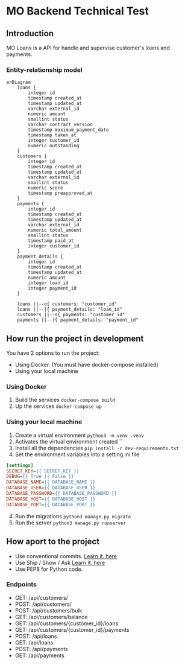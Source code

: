 # MO Backend Technical Test

## Introduction
MO Loans is a API for handle and supervise customer's loans and payments.

### Entity-relationship model
```mermaid
erDiagram
    loans {
        integer id
        timestamp created_at
        timestamp updated_at
        varchar external_id
        numeric amount
        smallint status
        varchar contract_version
        timestamp maximum_payment_date
        timestamp taken_at
        integer customer_id
        numeric outstanding
    }
    customers {
        integer id
        timestamp created_at
        timestamp updated_at
        varchar external_id
        smallint status
        numeric score
        timestamp preapproved_at
    }
    payments {
        integer id
        timestamp created_at
        timestamp updated_at
        varchar external_id
        numeric total_amount
        smallint status
        timestamp paid_at
        integer customer_id
    }
    payment_details {
        integer id
        timestamp created_at
        timestamp updated_at
        numeric amount
        integer loan_id
        integer payment_id
    }

    loans ||--o{ customers: "customer_id"
    loans ||--|{ payment_details: "loan_id"
    customers ||--o{ payments: "customer_id"
    payments ||--|{ payment_details: "payment_id"
```

## How run the project in development
You have 2 options to run the project:
- Using Docker. (You must have docker-compose installed)
- Using your local machine

### Using Docker
1. Build the services `docker-compose build`
2. Up the services `docker-compose up`

### Using your local machine
1. Create a virtual environment `python3 -m venv .venv`
2. Activates the virtual environment created ``
3. Install all the dependencies `pip install -r dev-requirements.txt` 
3. Set the environment variables into a setting.ini file
```ini
[settings]
SECRET_KEY={{ SECRET_KEY }} 
DEBUG={{ True || False }}
DATABASE_NAME={{ DATABASE_NAME }}
DATABASE_USER={{ DATABASE_USER }}
DATABASE_PASSWORD={{ DATABASE_PASSWORD }}
DATABASE_HOST={{ DATABASE_HOST }}
DATABASE_PORT={{ DATABASE_PORT }}
```
4. Run the migrations `python3 manage.py migrate`
5. Run the server `python3 manage.py runserver`

## How aport to the project
- Use conventional commits. [Learn it. here](https://www.conventionalcommits.org/en/v1.0.0/#summary)
- Use Ship / Show / Ask [Learn it. here](https://martinfowler.com/articles/ship-show-ask.html)
- Use PEP8 for Python code.

### Endpoints
- GET: /api/customers/
- POST: /api/customers/
- POST: /api/customers/bulk
- GET: /api/customers/balance
- GET: /api/customers/{customer_id}/loans
- GET: /api/customers/{customer_id}/payments
- POST: /api/loans
- GET: /api/loans
- POST: /api/payments
- GET: /api/payments

